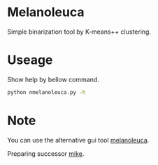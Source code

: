 # Melanoleuca

Simple binarization tool by K-means++ clustering.

# Useage
Show help by bellow command.

```bash
python nmelanoleuca.py -h
```

# Note
You can use the alternative gui tool [melanoleuca](https://github.com/yori7/melanoleuca).

Preparing successor [mike](https://github.com/yori7/mike).

